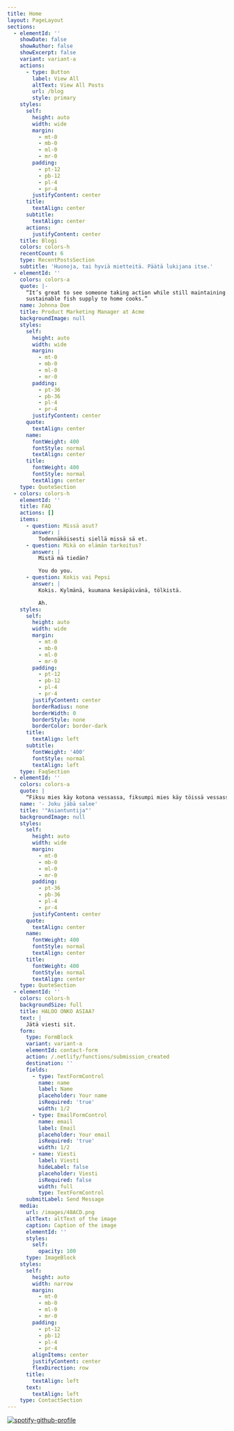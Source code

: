 ```yaml
---
title: Home
layout: PageLayout
sections:
  - elementId: ''
    showDate: false
    showAuthor: false
    showExcerpt: false
    variant: variant-a
    actions:
      - type: Button
        label: View All
        altText: View All Posts
        url: /blog
        style: primary
    styles:
      self:
        height: auto
        width: wide
        margin:
          - mt-0
          - mb-0
          - ml-0
          - mr-0
        padding:
          - pt-12
          - pb-12
          - pl-4
          - pr-4
        justifyContent: center
      title:
        textAlign: center
      subtitle:
        textAlign: center
      actions:
        justifyContent: center
    title: Blogi
    colors: colors-h
    recentCount: 6
    type: RecentPostsSection
    subtitle: 'Huonoja, tai hyviä mietteitä. Päätä lukijana itse.'
  - elementId: ''
    colors: colors-a
    quote: |-
      “It’s great to see someone taking action while still maintaining a
      sustainable fish supply to home cooks.”
    name: Johnna Doe
    title: Product Marketing Manager at Acme
    backgroundImage: null
    styles:
      self:
        height: auto
        width: wide
        margin:
          - mt-0
          - mb-0
          - ml-0
          - mr-0
        padding:
          - pt-36
          - pb-36
          - pl-4
          - pr-4
        justifyContent: center
      quote:
        textAlign: center
      name:
        fontWeight: 400
        fontStyle: normal
        textAlign: center
      title:
        fontWeight: 400
        fontStyle: normal
        textAlign: center
    type: QuoteSection
  - colors: colors-h
    elementId: ''
    title: FAQ
    actions: []
    items:
      - question: Missä asut?
        answer: |
          Todennäköisesti siellä missä sä et.
      - question: Mikä on elämän tarkoitus?
        answer: |
          Mistä mä tiedän?

          You do you.
      - question: Kokis vai Pepsi
        answer: |
          Kokis. Kylmänä, kuumana kesäpäivänä, tölkistä. 

          Ah.
    styles:
      self:
        height: auto
        width: wide
        margin:
          - mt-0
          - mb-0
          - ml-0
          - mr-0
        padding:
          - pt-12
          - pb-12
          - pl-4
          - pr-4
        justifyContent: center
        borderRadius: none
        borderWidth: 0
        borderStyle: none
        borderColor: border-dark
      title:
        textAlign: left
      subtitle:
        fontWeight: '400'
        fontStyle: normal
        textAlign: left
    type: FaqSection
  - elementId: ''
    colors: colors-a
    quote: |
      “Fiksu mies käy kotona vessassa, fiksumpi mies käy töissä vessassa”
    name: '- Joku jäbä salee'
    title: '"Asiantuntija"'
    backgroundImage: null
    styles:
      self:
        height: auto
        width: wide
        margin:
          - mt-0
          - mb-0
          - ml-0
          - mr-0
        padding:
          - pt-36
          - pb-36
          - pl-4
          - pr-4
        justifyContent: center
      quote:
        textAlign: center
      name:
        fontWeight: 400
        fontStyle: normal
        textAlign: center
      title:
        fontWeight: 400
        fontStyle: normal
        textAlign: center
    type: QuoteSection
  - elementId: ''
    colors: colors-h
    backgroundSize: full
    title: HALOO ONKO ASIAA?
    text: |
      Jätä viesti sit.
    form:
      type: FormBlock
      variant: variant-a
      elementId: contact-form
      action: /.netlify/functions/submission_created
      destination: ''
      fields:
        - type: TextFormControl
          name: name
          label: Name
          placeholder: Your name
          isRequired: 'true'
          width: 1/2
        - type: EmailFormControl
          name: email
          label: Email
          placeholder: Your email
          isRequired: 'true'
          width: 1/2
        - name: Viesti
          label: Viesti
          hideLabel: false
          placeholder: Viesti
          isRequired: false
          width: full
          type: TextFormControl
      submitLabel: Send Message
    media:
      url: /images/48ACD.png
      altText: altText of the image
      caption: Caption of the image
      elementId: ''
      styles:
        self:
          opacity: 100
      type: ImageBlock
    styles:
      self:
        height: auto
        width: narrow
        margin:
          - mt-0
          - mb-0
          - ml-0
          - mr-0
        padding:
          - pt-12
          - pb-12
          - pl-4
          - pr-4
        alignItems: center
        justifyContent: center
        flexDirection: row
      title:
        textAlign: left
      text:
        textAlign: left
    type: ContactSection
---
```

<a href="https://spotify-github-profile.vercel.app/api/view?uid=le7cq1olyeuvjxgd17jtnno1f&redirect=true"><img src="https://spotify-github-profile.vercel.app/api/view?uid=le7cq1olyeuvjxgd17jtnno1f&cover_image=true&theme=default&bar_color_cover=false" alt="spotify-github-profile"></a>